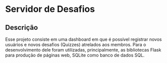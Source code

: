 # Servidor de Desafios

## Descrição

Esse projeto consiste em uma dashboard em que é possível registrar novos usuários e novos desafios (Quizzes) atrelados aos membros. Para o desenvolvimento dele foram utilizadas, principalmente, as bibliotecas Flask para produção de páginas web, SQLite como banco de dados SQL.
